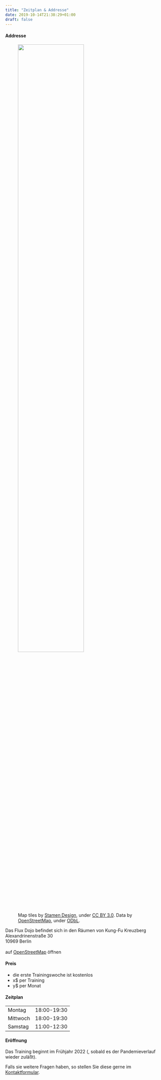 ```yaml
---
title: "Zeitplan & Addresse"
date: 2019-10-14T21:38:29+01:00
draft: false
---
```


<h4 class="alert alert-info">Addresse</h4>

<div class="overflow-hidden mb-5">
  <figure>
    <img src="/img/map/map-aikido-dojo-Alexandrinenstraße30.jpg" loading="lazy" class="float-right" width="70%"/>
    <figcaption class="float-right">
        Map tiles by <a href="http://stamen.com">Stamen Design</a>, under <a href="http://creativecommons.org/licenses/by/3.0">CC BY 3.0</a>. Data by <a href="http://openstreetmap.org">OpenStreetMap</a>, under <a href="http://www.openstreetmap.org/copyright">ODbL</a>.
    </figcaption>
  </figure>

  Das Flux Dojo befindet sich in den Räumen von Kung-Fu Kreuzberg
  Alexandrinenstraße 30<br>
  10969 Berlin<br><br>
  auf 
  <a href="https://www.openstreetmap.org/node/2454158538#map=17/52.50327/13.40729" target="_blank">OpenStreetMap</a>
  öffnen
</div>

<h4 class="alert alert-info">Preis</h4>
<ul>
  <li>die erste Trainingswoche ist kostenlos</li>
  <li>x$ per Training</li>
  <li>y$ per Monat</li>
</ul>

<h4 class="alert alert-info">Zeitplan</h4>
<table>
<tr><td>Montag</td><td>18:00-19:30</td></tr>
<tr><td>Mittwoch</td><td>18:00-19:30</td></tr>
<tr><td>Samstag</td><td>11:00-12:30</td></tr>
</table>

<h4 class="alert alert-info">Eröffnung</h4>
Das Training beginnt im Frühjahr 2022 (, sobald es der Pandemieverlauf wieder zuläßt).

Falls sie weitere Fragen haben, so stellen Sie diese gerne im <a href="../contact">Kontaktformular</a>.